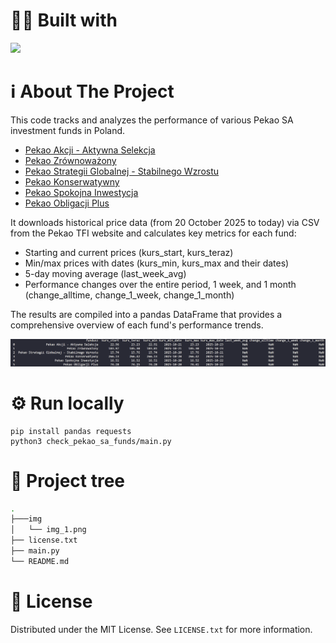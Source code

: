 <a name="readme-top"></a>
# 👨‍💻 Built with

<img src="https://img.shields.io/badge/Python-FFD43B?style=for-the-badge&logo=python&logoColor=blue" />

<!-- ABOUT THE PROJECT -->
# ℹ️ About The Project

This code tracks and analyzes the performance of various Pekao SA investment funds in Poland.

- [Pekao Akcji - Aktywna Selekcja](https://pekaotfi.pl/produkty/fundusze-inwestycyjne/pekao-akcji-aktywna-selekcja?currency=PLN)
- [Pekao Zrównoważony](https://pekaotfi.pl/produkty/fundusze-inwestycyjne/pekao-zrownowazony?currency=PLN)
- [Pekao Strategii Globalnej - Stabilnego Wzrostu](https://pekaotfi.pl/produkty/fundusze-inwestycyjne/pekao-strategii-globalnej-stabilnego-wzrostu?currency=PLN)
- [Pekao Konserwatywny](https://pekaotfi.pl/produkty/fundusze-inwestycyjne/pekao-konserwatywny?currency=PLN)
- [Pekao Spokojna Inwestycja](https://pekaotfi.pl/produkty/fundusze-inwestycyjne/pekao-spokojna-inwestycja?currency=PLN)
- [Pekao Obligacji Plus](https://pekaotfi.pl/produkty/fundusze-inwestycyjne/pekao-obligacji-plus?currency=PLN)

It downloads historical price data (from 20 October 2025 to today) via CSV from the Pekao TFI website and calculates key metrics for each fund:

- Starting and current prices (kurs_start, kurs_teraz)
- Min/max prices with dates (kurs_min, kurs_max and their dates)
- 5-day moving average (last_week_avg)
- Performance changes over the entire period, 1 week, and 1 month (change_alltime, change_1_week, change_1_month)

The results are compiled into a pandas DataFrame that provides a comprehensive overview of each fund's performance trends.

<img src="https://raw.githubusercontent.com/PKuziola/personal-scripts/refs/heads/main/check_pekao_sa_funds/img/img_1.png"/>

# ⚙️ Run locally

```
pip install pandas requests
python3 check_pekao_sa_funds/main.py
```

# 🌲 Project tree
```bash
.
├───img
│   └── img_1.png
├── license.txt
├── main.py
└── README.md

```

<!-- LICENSE -->
# 📄 License

Distributed under the MIT License. See `LICENSE.txt` for more information.